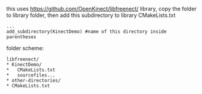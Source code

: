 this uses https://github.com/OpenKinect/libfreenect/ library,
copy the folder to library folder, then add this subdirectory to library CMakeLists.txt


```
...
add_subdirectory(KinectDemo) #name of this directory inside parentheses
``` 

folder scheme:

```
libfreenect/
* KinectDemo/
*   CMakeLists.txt
*   sourcefiles...
* other-directories/
* CMakeLists.txt
```
